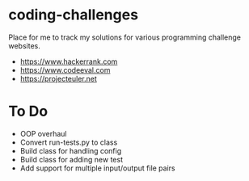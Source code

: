 # coding-challenges
Place for me to track my solutions for various programming challenge websites.

- https://www.hackerrank.com
- https://www.codeeval.com
- https://projecteuler.net

# To Do
- OOP overhaul
 - Convert run-tests.py to class
 - Build class for handling config
 - Build class for adding new test
- Add support for multiple input/output file pairs
 
